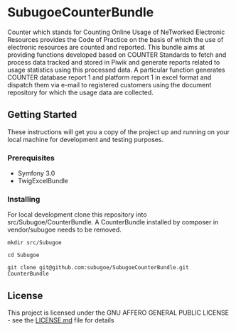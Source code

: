# SubugoeCounterBundle

Counter which stands for Counting Online Usage of NeTworked Electronic Resources provides the Code of Practice on the basis of which the use of electronic resources are counted and reported. This bundle aims at providing functions developed based on COUNTER Standards to fetch and process data tracked and stored in Piwik and generate reports related to usage statistics using this processed data. A particular function generates COUNTER database report 1 and platform report 1 in excel format and dispatch them via e-mail to registered customers using the document repository for which the usage data are collected. 
## Getting Started

These instructions will get you a copy of the project up and running on your local machine for development and testing purposes.

### Prerequisites

* Symfony 3.0
* TwigExcelBundle

### Installing

For local development clone this repository into src/Subugoe/CounterBundle. A CounterBundle installed by composer in vendor/subugoe needs to be removed.

```mkdir src/Subugoe```

```cd Subugoe```

```git clone git@github.com:subugoe/SubugoeCounterBundle.git CounterBundle```

## License

This project is licensed under the GNU AFFERO GENERAL PUBLIC LICENSE - see the [LICENSE.md](LICENSE) file for details
